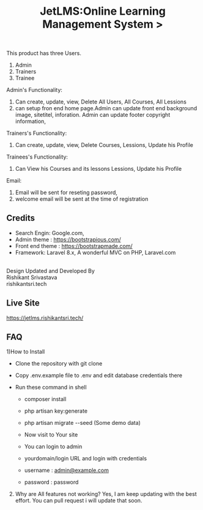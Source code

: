 <h1 align="center">JetLMS:Online Learning Management System 
></h1>
<div align="center">
<br>
</div>

This product has three Users.
1) Admin
2) Trainers
3) Trainee

Admin's Functionality:
1) Can create, update, view, Delete All Users, All Courses, All Lessions
2) can setup fron end home page.Admin can update front end background image, sitetitel, inforation. Admin can update footer copyright information,     

Trainers's Functionality:
1) Can create, update, view, Delete Courses, Lessions, Update his Profile


Trainees's Functionality:
1) Can View his Courses and its lessons Lessions, Update his Profile

Email:

1) Email will be sent for reseting password, 
2) welcome email will be sent at the time of registration



## Credits

- Search Engin: Google.com,  
- Admin theme : https://bootstrapious.com/
- Front end theme : https://bootstrapmade.com/
- Framework: Laravel 8.x, A wonderful MVC on PHP, Laravel.com 

<br>Design Updated and Developed By 
<br>Rishikant Srivastava
<br>rishikantsri.tech

## Live Site
https://jetlms.rishikantsri.tech/


## FAQ


1)How to Install

- Clone the repository with git clone

- Copy .env.example file to .env and edit database credentials there

- Run these command in shell 
    - composer install 
    - php artisan key:generate
    - php artisan migrate --seed  (Some demo data)
    
    
    - Now visit to Your site
    - You can login to admin
    - yourdomain/login URL and login with credentials 
    - username :	admin@example.com
	- password :	password 

2) Why are All features not working?
Yes, I am keep updating with the best effort. You can pull request i will update that soon.
